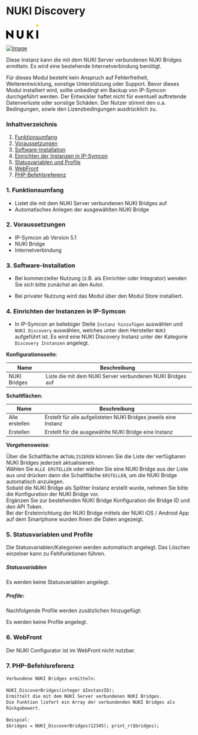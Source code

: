 # NUKI Discovery  

[![Image](../imgs/NUKI_Logo.png)](https://nuki.io/de/)  

[![Image](../imgs/NUKI_Bridge.png)]()  

Diese Instanz kann die mit dem NUKI Server verbundenen NUKI Bridges ermitteln. Es wird eine bestehende Internetverbindung benötigt.  

Für dieses Modul besteht kein Anspruch auf Fehlerfreiheit, Weiterentwicklung, sonstige Unterstützung oder Support.
Bevor dieses Modul installiert wird, sollte unbedingt ein Backup von IP-Symcon durchgeführt werden.
Der Entwickler haftet nicht für eventuell auftretende Datenverluste oder sonstige Schäden.
Der Nutzer stimmt den o.a. Bedingungen, sowie den Lizenzbedingungen ausdrücklich zu.

### Inhaltverzeichnis

1. [Funktionsumfang](#1-funktionsumfang)
2. [Voraussetzungen](#2-voraussetzungen)
3. [Software-Installation](#3-software-installation)
4. [Einrichten der Instanzen in IP-Symcon](#4-einrichten-der-instanzen-in-ip-symcon)
5. [Statusvariablen und Profile](#5-statusvariablen-und-profile)
6. [WebFront](#6-webfront)
7. [PHP-Befehlsreferenz](#7-php-befehlsreferenz)

### 1. Funktionsumfang

* Listet die mit dem NUKI Server verbundenen NUKI Bridges auf
* Automatisches Anlegen der ausgewählten NUKI Bridge

### 2. Voraussetzungen

- IP-Symcon ab Version 5.1
- NUKI Bridge
- Internetverbindung

### 3. Software-Installation

- Bei kommerzieller Nutzung (z.B. als Einrichter oder Integrator) wenden Sie sich bitte zunächst an den Autor.
  
- Bei privater Nutzung wird das Modul über den Modul Store installiert.

### 4. Einrichten der Instanzen in IP-Symcon

- In IP-Symcon an beliebiger Stelle `Instanz hinzufügen` auswählen und `NUKI Discovery` auswählen, welches unter dem Hersteller `NUKI` aufgeführt ist. Es wird eine NUKI Discovery Instanz unter der Kategorie `Discovery Instanzen` angelegt.  

__Konfigurationsseite__:

Name            | Beschreibung
--------------- | ---------------------------------
NUKI Bridges    | Liste die mit dem NUKI Server verbundenen NUKI Bridges auf

__Schaltflächen__:

Name            | Beschreibung
--------------- | ---------------------------------
Alle erstellen  | Erstellt für alle aufgelisteten NUKI Bridges jeweils eine Instanz
Erstellen       | Erstellt für die ausgewählte NUKI Bridge eine Instanz        

__Vorgehensweise__:

Über die Schaltfläche `AKTUALISIEREN` können Sie die Liste der verfügbaren NUKI Bridges jederzeit aktualisieren.  
Wählen Sie `ALLE ERSTELLEN` oder wählen Sie eine NUKI Bridge aus der Liste aus und drücken dann die Schaltfläche `ERSTELLEN`, um die NUKI Bridge automatisch anzulegen.  
Sobald die NUKI Bridge als Splitter Instanz erstellt wurde, nehmen Sie bitte die Konfiguration der NUKI Bridge vor.  
Ergänzen Sie zur bestehenden NUKI Bridge Konfiguration die Bridge ID und den API Token.  
Bei der Ersteinrichtung der NUKI Bridge mittels der NUKI iOS / Android App auf dem Smartphone wurden Ihnen die Daten angezeigt.  

### 5. Statusvariablen und Profile

Die Statusvariablen/Kategorien werden automatisch angelegt. Das Löschen einzelner kann zu Fehlfunktionen führen.

##### Statusvariablen

Es werden keine Statusvariablen angelegt.

##### Profile:

Nachfolgende Profile werden zusätzlichen hinzugefügt:

Es werden keine Profile angelegt.

### 6. WebFront

Der NUKI Configurator ist im WebFront nicht nutzbar.  

### 7. PHP-Befehlsreferenz

```text
Verbundene NUKI Bridges ermitteln: 

NUKI_DiscoverBridges(integer $InstanzID);  
Ermittelt die mit dem NUKI Server verbundenen NUKI Bridges.  
Die Funktion liefert ein Array der verbundenden NUKI Bridges als Rückgabewert.  

Beispiel:  
$bridges = NUKI_DiscoverBridges(12345); print_r($bridges);
```